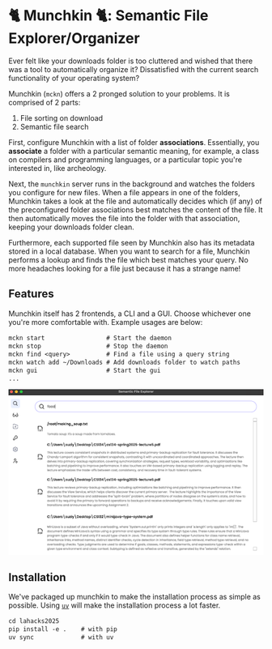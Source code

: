 # 🐈 Munchkin 🐈: Semantic File Explorer/Organizer

Ever felt like your downloads folder is too cluttered and wished that there was a tool to automatically organize it? Dissatisfied with the current search functionality of your operating system?

Munchkin (`mckn`) offers a 2 pronged solution to your problems. It is comprised of 2 parts:

1. File sorting on download
2. Semantic file search

First, configure Munchkin with a list of folder **associations**. Essentially, you **associate** a folder with a particular semantic meaning, for example, a class on compilers and programming languages, or a particular topic you're interested in, like archeology.

Next, the `munchkin` server runs in the background and watches the folders you configure for new files. When a file appears in one of the folders, Munchkin takes a look at the file and automatically decides which (if any) of the preconfigured folder associations best matches the content of the file. It then automatically moves the file into the folder with that association, keeping your downloads folder clean.

Furthermore, each supported file seen by Munchkin also has its metadata stored in a local database. When you want to search for a file, Munchkin performs a lookup and finds the file which best matches your query. No more headaches looking for a file just because it has a strange name!

## Features

Munchkin itself has 2 frontends, a CLI and a GUI. Choose whichever one you're more comfortable with. Example usages are below:

```
mckn start                 # Start the daemon
mckn stop                  # Stop the daemon
mckn find <query>          # Find a file using a query string
mckn watch add ~/Downloads # Add downloads folder to watch paths
mckn gui                   # Start the gui
...
```

![image](assets/munchkin_demo.png)

## Installation

We've packaged up munchkin to make the installation process as simple as possible. Using [`uv`](https://docs.astral.sh/uv/) will make the installation process a lot faster.

```
cd lahacks2025
pip install -e .    # with pip
uv sync             # with uv
```
